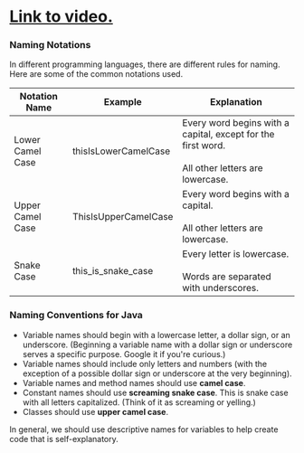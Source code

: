 # [Link to video.](https://www.youtube.com/watch?v=MRp7m47EIU8&list=PLVD25niNi0BnyWtuQTSchyZWbQrMq_PUu)

### Naming Notations

In different programming languages, there are different rules for naming. Here are some of the common notations used.

| Notation Name    | Example                  | Explanation                                                  |
| ---------------- | ------------------------ | ------------------------------------------------------------ |
| Lower Camel Case       | thisIsLowerCamelCase          | Every word begins with a capital, except for the first word.<br/><br/>All other letters are lowercase. |
| Upper Camel Case      | ThisIsUpperCamelCase         | Every word begins with a capital.<br/><br/>All other letters are lowercase. |
| Snake Case       | this_is_snake_case       | Every letter is lowercase.<br/><br/>Words are separated with underscores. |

### Naming Conventions for Java

* Variable names should begin with a lowercase letter, a dollar sign, or an underscore. (Beginning a variable name with a dollar sign or underscore serves a specific purpose. Google it if you're curious.)
* Variable names should include only letters and numbers (with the exception of a possible dollar sign or underscore at the very beginning).
* Variable names and method names should use **camel case**.
* Constant names should use **screaming snake case**. This is snake case with all letters capitalized. (Think of it as screaming or yelling.)
* Classes should use **upper camel case**.

In general, we should use descriptive names for variables to help create code that is self-explanatory.
